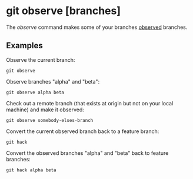 # git observe [branches]

The _observe_ command makes some of your branches
[observed](../branch-types.md#observed-branches) branches.

## Examples

Observe the current branch:

```fish
git observe
```

Observe branches "alpha" and "beta":

```fish
git observe alpha beta
```

Check out a remote branch (that exists at origin but not on your local machine)
and make it observed:

```fish
git observe somebody-elses-branch
```

Convert the current observed branch back to a feature branch:

```fish
git hack
```

Convert the observed branches "alpha" and "beta" back to feature branches:

```fish
git hack alpha beta
```

